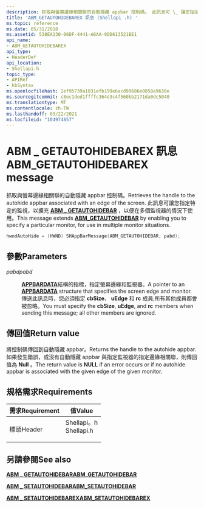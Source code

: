 ```yaml
---
description: 抓取與螢幕邊緣相關聯的自動隱藏 appbar 控制碼。 此訊息可 \_ 讓您指定特定的監視，以擴充 ABM GETAUTOHIDEBAR，以便在多個監視器的情況下使用。
title: 'ABM_GETAUTOHIDEBAREX 訊息 (Shellapi .h) '
ms.topic: reference
ms.date: 05/31/2018
ms.assetid: 538EA230-06DF-4441-A6AA-9DD613521BE1
api_name:
- ABM_GETAUTOHIDEBAREX
api_type:
- HeaderDef
api_location:
- Shellapi.h
topic_type:
- APIRef
- kbSyntax
ms.openlocfilehash: 2ef95739a1031efb199e6acd99686e0858a9630e
ms.sourcegitcommit: c8ec1ded1ffffc364d3c4f560bb2171da0dc5040
ms.translationtype: MT
ms.contentlocale: zh-TW
ms.lasthandoff: 03/22/2021
ms.locfileid: "104974857"
---
```

# <a name="abm_getautohidebarex-message"></a><span data-ttu-id="94b0f-104">ABM \_ GETAUTOHIDEBAREX 訊息</span><span class="sxs-lookup"><span data-stu-id="94b0f-104">ABM\_GETAUTOHIDEBAREX message</span></span>

<span data-ttu-id="94b0f-105">抓取與螢幕邊緣相關聯的自動隱藏 appbar 控制碼。</span><span class="sxs-lookup"><span data-stu-id="94b0f-105">Retrieves the handle to the autohide appbar associated with an edge of the screen.</span></span> <span data-ttu-id="94b0f-106">此訊息可讓您指定特定的監視，以擴充 [**ABM \_ GETAUTOHIDEBAR**](abm-getautohidebar.md) ，以便在多個監視器的情況下使用。</span><span class="sxs-lookup"><span data-stu-id="94b0f-106">This message extends [**ABM\_GETAUTOHIDEBAR**](abm-getautohidebar.md) by enabling you to specify a particular monitor, for use in multiple monitor situations.</span></span>


```C++
hwndAutoHide = (HWND) SHAppBarMessage(ABM_GETAUTOHIDEBAR, pabd);
```



## <a name="parameters"></a><span data-ttu-id="94b0f-107">參數</span><span class="sxs-lookup"><span data-stu-id="94b0f-107">Parameters</span></span>

<dl> <dt>

<span data-ttu-id="94b0f-108">*pabd*</span><span class="sxs-lookup"><span data-stu-id="94b0f-108">*pabd*</span></span> 
</dt> <dd>

<span data-ttu-id="94b0f-109">[**APPBARDATA**](/windows/desktop/api/Shellapi/ns-shellapi-appbardata)結構的指標，指定螢幕邊緣和監視器。</span><span class="sxs-lookup"><span data-stu-id="94b0f-109">A pointer to an [**APPBARDATA**](/windows/desktop/api/Shellapi/ns-shellapi-appbardata) structure that specifies the screen edge and monitor.</span></span> <span data-ttu-id="94b0f-110">傳送此訊息時，您必須指定 **cbSize**、 **uEdge** 和 **rc** 成員;所有其他成員都會被忽略。</span><span class="sxs-lookup"><span data-stu-id="94b0f-110">You must specify the **cbSize**, **uEdge**, and **rc** members when sending this message; all other members are ignored.</span></span>

</dd> </dl>

## <a name="return-value"></a><span data-ttu-id="94b0f-111">傳回值</span><span class="sxs-lookup"><span data-stu-id="94b0f-111">Return value</span></span>

<span data-ttu-id="94b0f-112">將控制碼傳回到自動隱藏 appbar。</span><span class="sxs-lookup"><span data-stu-id="94b0f-112">Returns the handle to the autohide appbar.</span></span> <span data-ttu-id="94b0f-113">如果發生錯誤，或沒有自動隱藏 appbar 與指定監視器的指定邊緣相關聯，則傳回值為 **Null** 。</span><span class="sxs-lookup"><span data-stu-id="94b0f-113">The return value is **NULL** if an error occurs or if no autohide appbar is associated with the given edge of the given monitor.</span></span>

## <a name="requirements"></a><span data-ttu-id="94b0f-114">規格需求</span><span class="sxs-lookup"><span data-stu-id="94b0f-114">Requirements</span></span>



| <span data-ttu-id="94b0f-115">需求</span><span class="sxs-lookup"><span data-stu-id="94b0f-115">Requirement</span></span> | <span data-ttu-id="94b0f-116">值</span><span class="sxs-lookup"><span data-stu-id="94b0f-116">Value</span></span> |
|-------------------|---------------------------------------------------------------------------------------|
| <span data-ttu-id="94b0f-117">標頭</span><span class="sxs-lookup"><span data-stu-id="94b0f-117">Header</span></span><br/> | <dl> <span data-ttu-id="94b0f-118"><dt>Shellapi。h</dt></span><span class="sxs-lookup"><span data-stu-id="94b0f-118"><dt>Shellapi.h</dt></span></span> </dl> |



## <a name="see-also"></a><span data-ttu-id="94b0f-119">另請參閱</span><span class="sxs-lookup"><span data-stu-id="94b0f-119">See also</span></span>

<dl> <dt>

[<span data-ttu-id="94b0f-120">**ABM \_ GETAUTOHIDEBAR**</span><span class="sxs-lookup"><span data-stu-id="94b0f-120">**ABM\_GETAUTOHIDEBAR**</span></span>](abm-getautohidebar.md)
</dt> <dt>

[<span data-ttu-id="94b0f-121">**ABM \_ SETAUTOHIDEBAR**</span><span class="sxs-lookup"><span data-stu-id="94b0f-121">**ABM\_SETAUTOHIDEBAR**</span></span>](abm-setautohidebar.md)
</dt> <dt>

[<span data-ttu-id="94b0f-122">**ABM \_ SETAUTOHIDEBAREX**</span><span class="sxs-lookup"><span data-stu-id="94b0f-122">**ABM\_SETAUTOHIDEBAREX**</span></span>](abm-setautohidebarex.md)
</dt> </dl>

 

 





